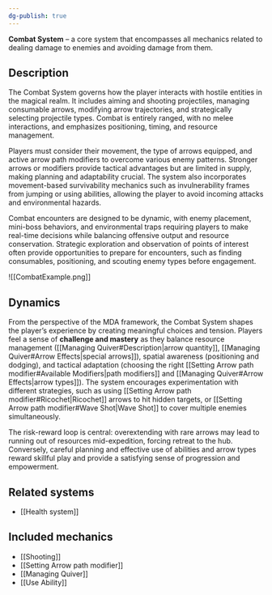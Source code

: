 ```yaml
---
dg-publish: true
---
```

**Combat System** – a core system that encompasses all mechanics related to dealing damage to enemies and avoiding damage from them.

## Description
The Combat System governs how the player interacts with hostile entities in the magical realm. It includes aiming and shooting projectiles, managing consumable arrows, modifying arrow trajectories, and strategically selecting projectile types. Combat is entirely ranged, with no melee interactions, and emphasizes positioning, timing, and resource management.

Players must consider their movement, the type of arrows equipped, and active arrow path modifiers to overcome various enemy patterns. Stronger arrows or modifiers provide tactical advantages but are limited in supply, making planning and adaptability crucial. The system also incorporates movement-based survivability mechanics such as invulnerability frames from jumping or using abilities, allowing the player to avoid incoming attacks and environmental hazards.

Combat encounters are designed to be dynamic, with enemy placement, mini-boss behaviors, and environmental traps requiring players to make real-time decisions while balancing offensive output and resource conservation. Strategic exploration and observation of points of interest often provide opportunities to prepare for encounters, such as finding consumables, positioning, and scouting enemy types before engagement.

![[CombatExample.png]]

## Dynamics
From the perspective of the MDA framework, the Combat System shapes the player’s experience by creating meaningful choices and tension. Players feel a sense of **challenge and mastery** as they balance resource management ([[Managing Quiver#Description|arrow quantity]], [[Managing Quiver#Arrow Effects|special arrows]]), spatial awareness (positioning and dodging), and tactical adaptation (choosing the right [[Setting Arrow path modifier#Available Modifiers|path modifiers]] and [[Managing Quiver#Arrow Effects|arrow types]]). The system encourages experimentation with different strategies, such as using [[Setting Arrow path modifier#Ricochet|Ricochet]] arrows to hit hidden targets, or [[Setting Arrow path modifier#Wave Shot|Wave Shot]] to cover multiple enemies simultaneously.

The risk-reward loop is central: overextending with rare arrows may lead to running out of resources mid-expedition, forcing retreat to the hub. Conversely, careful planning and effective use of abilities and arrow types reward skillful play and provide a satisfying sense of progression and empowerment.

## Related systems
- [[Health system]]
## Included mechanics
- [[Shooting]]
- [[Setting Arrow path modifier]]
- [[Managing Quiver]]
- [[Use Ability]]
